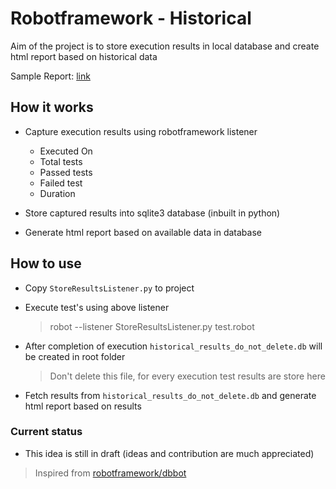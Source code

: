 # Robotframework - Historical

Aim of the project is to store execution results in local database and create html report based on historical data

Sample Report: [link](https://robotframework-historic.netlify.com/)

## How it works

 - Capture execution results using robotframework listener
     - Executed On
     - Total tests
     - Passed tests
     - Failed test
     - Duration

 - Store captured results into sqlite3 database (inbuilt in python)

 - Generate html report based on available data in database

## How to use

 - Copy `StoreResultsListener.py` to project

 - Execute test's using above listener
   > robot --listener StoreResultsListener.py test.robot
 
 - After completion of execution `historical_results_do_not_delete.db` will be created in root folder
   > Don't delete this file, for every execution test results are store here

 - Fetch results from `historical_results_do_not_delete.db` and generate html report based on results

### Current status

 - This idea is still in draft (ideas and contribution are much appreciated)

> Inspired from [robotframework/dbbot](https://github.com/robotframework/DbBot)
